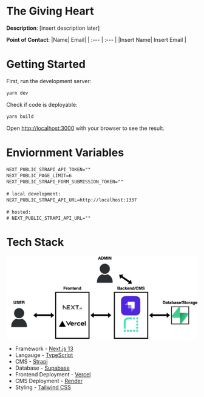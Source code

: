 # The Giving Heart

**Description**: [insert description later]

**Point of Contact**:
|Name| Email|
| :--- | :--- |
|Insert Name| Insert Email |

# Getting Started

First, run the development server:

```bash
yarn dev
```

Check if code is deployable:
```bash
yarn build
```

Open [http://localhost:3000](http://localhost:3000) with your browser to see the result.

# Enviornment Variables

```
NEXT_PUBLIC_STRAPI_API_TOKEN=""
NEXT_PUBLIC_PAGE_LIMIT=6
NEXT_PUBLIC_STRAPI_FORM_SUBMISSION_TOKEN=""

# local development:
NEXT_PUBLIC_STRAPI_API_URL=http://localhost:1337

# hosted:
# NEXT_PUBLIC_STRAPI_API_URL=""
```

# Tech Stack

![Tech Stack](tech-stack.jpg)

- Framework - [Next.js 13](https://nextjs.org/)
- Langauge - [TypeScript](https://www.typescriptlang.org/docs/handbook/intro.html)
- CMS - [Strapi](https://docs.strapi.io/)
- Database - [Supabase](https://supabase.com/docs)
- Frontend Deployment - [Vercel](https://vercel.com/docs)
- CMS Deployment - [Render](https://render.com/docs)
- Styling - [Tailwind CSS](https://tailwindcss.com/docs/installation)
